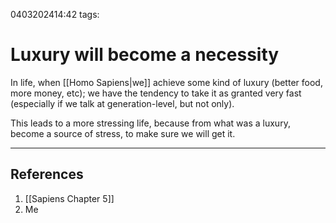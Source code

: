 0403202414:42
tags: 
# Luxury will become a necessity

In life, when [[Homo Sapiens|we]] achieve some kind of luxury (better food, more money, etc); we have the tendency to take it as granted very fast (especially if we talk at generation-level, but not only).

This leads to a more stressing life, because from what was a luxury, become a source of stress, to make sure we will get it.

---
## References
1. [[Sapiens Chapter 5]]
2. Me